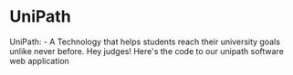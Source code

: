 # UniPath

UniPath: - A Technology that helps students reach their university goals unlike never before. 
Hey judges!
Here's the code to our unipath software web application





